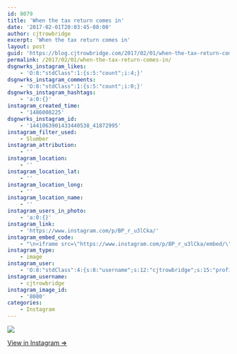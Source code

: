 ```yaml
---
id: 8079
title: 'When the tax return comes in'
date: '2017-02-01T20:03:45-08:00'
author: cjtrowbridge
excerpt: 'When the tax return comes in'
layout: post
guid: 'https://blog.cjtrowbridge.com/2017/02/01/when-the-tax-return-comes-in/'
permalink: /2017/02/01/when-the-tax-return-comes-in/
dsgnwrks_instagram_likes:
    - 'O:8:"stdClass":1:{s:5:"count";i:4;}'
dsgnwrks_instagram_comments:
    - 'O:8:"stdClass":1:{s:5:"count";i:0;}'
dsgnwrks_instagram_hashtags:
    - 'a:0:{}'
instagram_created_time:
    - '1486008225'
dsgnwrks_instagram_id:
    - '1441063901433440538_41872995'
instagram_filter_used:
    - Slumber
instagram_attribution:
    - ''
instagram_location:
    - ''
instagram_location_lat:
    - ''
instagram_location_long:
    - ''
instagram_location_name:
    - ''
instagram_users_in_photo:
    - 'a:0:{}'
instagram_link:
    - 'https://www.instagram.com/p/BP_r_u3lCka/'
instagram_embed_code:
    - "\n<iframe src=\"https://www.instagram.com/p/BP_r_u3lCka/embed/\" width=\"612\" height=\"710\" frameborder=\"0\" scrolling=\"no\" allowtransparency=\"true\" class=\"insta-image-embed\"></iframe>\n"
instagram_type:
    - image
instagram_user:
    - 'O:8:"stdClass":4:{s:8:"username";s:12:"cjtrowbridge";s:15:"profile_picture";s:96:"https://scontent.cdninstagram.com/t51.2885-19/s150x150/13724650_1188772791164794_142557231_a.jpg";s:2:"id";s:8:"41872995";s:9:"full_name";s:13:"CJ Trowbridge";}'
instagram_username:
    - cjtrowbridge
instagram_image_id:
    - '8080'
categories:
    - Instagram
---
```


[![](https://blog.cjtrowbridge.com/wp-content/uploads/2017/02/1486008225-1-1.jpg)](https://www.instagram.com/p/BP_r_u3lCka/)

[View in Instagram ⇒](https://www.instagram.com/p/BP_r_u3lCka/)